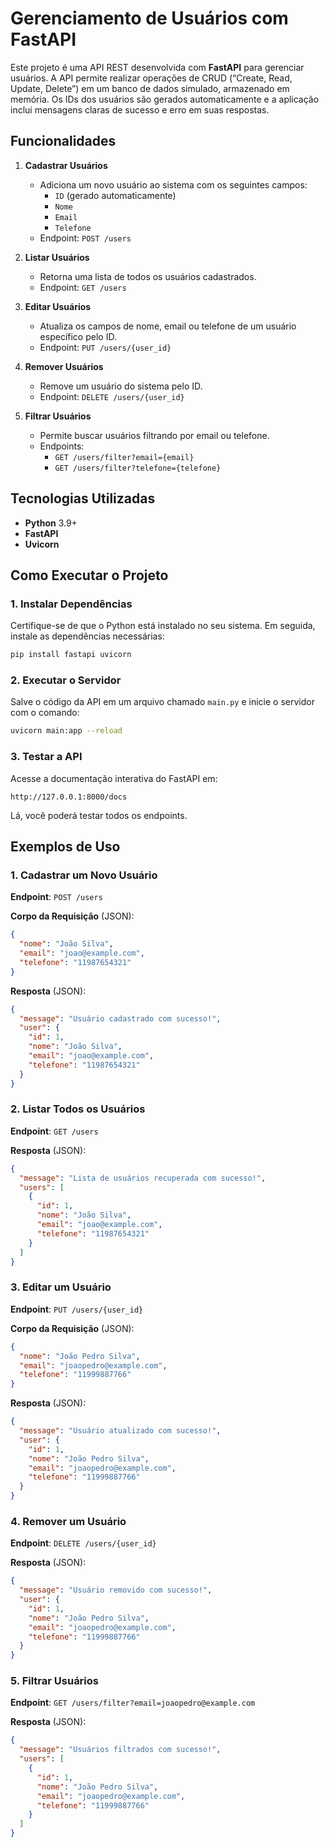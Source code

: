 # Gerenciamento de Usuários com FastAPI

Este projeto é uma API REST desenvolvida com **FastAPI** para gerenciar usuários. A API permite realizar operações de CRUD (“Create, Read, Update, Delete”) em um banco de dados simulado, armazenado em memória. Os IDs dos usuários são gerados automaticamente e a aplicação inclui mensagens claras de sucesso e erro em suas respostas.

## Funcionalidades

1. **Cadastrar Usuários**
    - Adiciona um novo usuário ao sistema com os seguintes campos:
        - `ID` (gerado automaticamente)
        - `Nome`
        - `Email`
        - `Telefone`
    - Endpoint: `POST /users`

2. **Listar Usuários**
    - Retorna uma lista de todos os usuários cadastrados.
    - Endpoint: `GET /users`

3. **Editar Usuários**
    - Atualiza os campos de nome, email ou telefone de um usuário específico pelo ID.
    - Endpoint: `PUT /users/{user_id}`

4. **Remover Usuários**
    - Remove um usuário do sistema pelo ID.
    - Endpoint: `DELETE /users/{user_id}`

5. **Filtrar Usuários**
    - Permite buscar usuários filtrando por email ou telefone.
    - Endpoints:
        - `GET /users/filter?email={email}`
        - `GET /users/filter?telefone={telefone}`

## Tecnologias Utilizadas

- **Python** 3.9+
- **FastAPI**
- **Uvicorn**

## Como Executar o Projeto

### 1. Instalar Dependências
Certifique-se de que o Python está instalado no seu sistema. Em seguida, instale as dependências necessárias:

```bash
pip install fastapi uvicorn
```

### 2. Executar o Servidor

Salve o código da API em um arquivo chamado `main.py` e inicie o servidor com o comando:

```bash
uvicorn main:app --reload
```

### 3. Testar a API

Acesse a documentação interativa do FastAPI em:

```
http://127.0.0.1:8000/docs
```

Lá, você poderá testar todos os endpoints.

## Exemplos de Uso

### 1. Cadastrar um Novo Usuário
**Endpoint**: `POST /users`

**Corpo da Requisição** (JSON):
```json
{
  "nome": "João Silva",
  "email": "joao@example.com",
  "telefone": "11987654321"
}
```

**Resposta** (JSON):
```json
{
  "message": "Usuário cadastrado com sucesso!",
  "user": {
    "id": 1,
    "nome": "João Silva",
    "email": "joao@example.com",
    "telefone": "11987654321"
  }
}
```

### 2. Listar Todos os Usuários
**Endpoint**: `GET /users`

**Resposta** (JSON):
```json
{
  "message": "Lista de usuários recuperada com sucesso!",
  "users": [
    {
      "id": 1,
      "nome": "João Silva",
      "email": "joao@example.com",
      "telefone": "11987654321"
    }
  ]
}
```

### 3. Editar um Usuário
**Endpoint**: `PUT /users/{user_id}`

**Corpo da Requisição** (JSON):
```json
{
  "nome": "João Pedro Silva",
  "email": "joaopedro@example.com",
  "telefone": "11999887766"
}
```

**Resposta** (JSON):
```json
{
  "message": "Usuário atualizado com sucesso!",
  "user": {
    "id": 1,
    "nome": "João Pedro Silva",
    "email": "joaopedro@example.com",
    "telefone": "11999887766"
  }
}
```

### 4. Remover um Usuário
**Endpoint**: `DELETE /users/{user_id}`

**Resposta** (JSON):
```json
{
  "message": "Usuário removido com sucesso!",
  "user": {
    "id": 1,
    "nome": "João Pedro Silva",
    "email": "joaopedro@example.com",
    "telefone": "11999887766"
  }
}
```

### 5. Filtrar Usuários
**Endpoint**: `GET /users/filter?email=joaopedro@example.com`

**Resposta** (JSON):
```json
{
  "message": "Usuários filtrados com sucesso!",
  "users": [
    {
      "id": 1,
      "nome": "João Pedro Silva",
      "email": "joaopedro@example.com",
      "telefone": "11999887766"
    }
  ]
}
```


